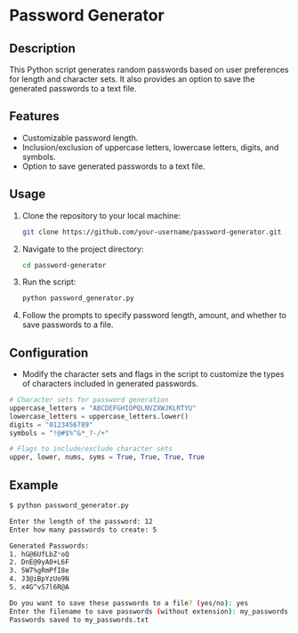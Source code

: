 # Password Generator

## Description

This Python script generates random passwords based on user preferences for length and character sets. It also provides an option to save the generated passwords to a text file.

## Features

- Customizable password length.
- Inclusion/exclusion of uppercase letters, lowercase letters, digits, and symbols.
- Option to save generated passwords to a text file.

## Usage

1. Clone the repository to your local machine:

   ```bash
   git clone https://github.com/your-username/password-generator.git
   ```

2. Navigate to the project directory:

   ```bash
   cd password-generator
   ```

3. Run the script:

   ```bash
   python password_generator.py
   ```

4. Follow the prompts to specify password length, amount, and whether to save passwords to a file.

## Configuration

- Modify the character sets and flags in the script to customize the types of characters included in generated passwords.

```python
# Character sets for password generation
uppercase_letters = "ABCDEFGHIOPQLNVZXWJKLRTYU"
lowercase_letters = uppercase_letters.lower()
digits = "0123456789"
symbols = "!@#$%^&*_?-/+"

# Flags to include/exclude character sets
upper, lower, nums, syms = True, True, True, True
```

## Example

```bash
$ python password_generator.py

Enter the length of the password: 12
Enter how many passwords to create: 5

Generated Passwords:
1. hG@6UfLbZ*oQ
2. DnE@9yA0+L6F
3. 5W7%gRmPfI8e
4. J3@iBpYzUo9N
5. x4G^vS7l6R@A

Do you want to save these passwords to a file? (yes/no): yes
Enter the filename to save passwords (without extension): my_passwords
Passwords saved to my_passwords.txt
```
